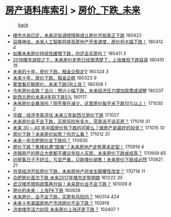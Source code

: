 [房产语料库索引](../../README.md)  > [房价_下跌_未来](房价_下跌_未来.md)
====
> [back](../README.md)

- [楼市大局已定，未来这些调控措施或让房价开始真正下跌](http://jkwz.applinzi.com/ittc/7094074264997331984.html#%E6%A5%BC%E5%B8%82%E5%A4%A7%E5%B1%80%E5%B7%B2%E5%AE%9A%EF%BC%8C%E6%9C%AA%E6%9D%A5%E8%BF%99%E4%BA%9B%E8%B0%83%E6%8E%A7%E6%8E%AA%E6%96%BD%E6%88%96%E8%AE%A9%E6%88%BF%E4%BB%B7%E5%BC%80%E5%A7%8B%E7%9C%9F%E6%AD%A3%E4%B8%8B%E8%B7%8C) 180422  
- [召唤神龙，未来人工智能将提高房地产开发速度，房价将大幅下跌！](http://jkwz.applinzi.com/ittc/7091057123473753099.html#%E5%8F%AC%E5%94%A4%E7%A5%9E%E9%BE%99%EF%BC%8C%E6%9C%AA%E6%9D%A5%E4%BA%BA%E5%B7%A5%E6%99%BA%E8%83%BD%E5%B0%86%E6%8F%90%E9%AB%98%E6%88%BF%E5%9C%B0%E4%BA%A7%E5%BC%80%E5%8F%91%E9%80%9F%E5%BA%A6%EF%BC%8C%E6%88%BF%E4%BB%B7%E5%B0%86%E5%A4%A7%E5%B9%85%E4%B8%8B%E8%B7%8C%EF%BC%81) 180412 *4* 
- [如果未来房价持续性缓慢下跌，你还会买房吗？](http://jkwz.applinzi.com/ittc/7090710510679098375.html#%E5%A6%82%E6%9E%9C%E6%9C%AA%E6%9D%A5%E6%88%BF%E4%BB%B7%E6%8C%81%E7%BB%AD%E6%80%A7%E7%BC%93%E6%85%A2%E4%B8%8B%E8%B7%8C%EF%BC%8C%E4%BD%A0%E8%BF%98%E4%BC%9A%E4%B9%B0%E6%88%BF%E5%90%97%EF%BC%9F) 180411 *3* 
- [2018楼市调控之下，未来房价走势已经很清楚了，上涨难但下跌容易](http://jkwz.applinzi.com/ittc/7090319579794637841.html#2018%E6%A5%BC%E5%B8%82%E8%B0%83%E6%8E%A7%E4%B9%8B%E4%B8%8B%EF%BC%8C%E6%9C%AA%E6%9D%A5%E6%88%BF%E4%BB%B7%E8%B5%B0%E5%8A%BF%E5%B7%B2%E7%BB%8F%E5%BE%88%E6%B8%85%E6%A5%9A%E4%BA%86%EF%BC%8C%E4%B8%8A%E6%B6%A8%E9%9A%BE%E4%BD%86%E4%B8%8B%E8%B7%8C%E5%AE%B9%E6%98%93) 180410 *19* 
- [未来的十年，房价下跌、租金企稳定1!](http://jkwz.applinzi.com/ittc/7084064445829743627.html#%E6%9C%AA%E6%9D%A5%E7%9A%84%E5%8D%81%E5%B9%B4%EF%BC%8C%E6%88%BF%E4%BB%B7%E4%B8%8B%E8%B7%8C%E3%80%81%E7%A7%9F%E9%87%91%E4%BC%81%E7%A8%B3%E5%AE%9A1%21) 180324 *3* 
- [未来十年，房价下跌、租金企稳](http://jkwz.applinzi.com/ittc/7083630711636755462.html#%E6%9C%AA%E6%9D%A5%E5%8D%81%E5%B9%B4%EF%BC%8C%E6%88%BF%E4%BB%B7%E4%B8%8B%E8%B7%8C%E3%80%81%E7%A7%9F%E9%87%91%E4%BC%81%E7%A8%B3) 180323 *9* 
- [雾里看花聊房价，未来下跌OR上涨？](http://jkwz.applinzi.com/ittc/7078169982485939210.html#%E9%9B%BE%E9%87%8C%E7%9C%8B%E8%8A%B1%E8%81%8A%E6%88%BF%E4%BB%B7%EF%BC%8C%E6%9C%AA%E6%9D%A5%E4%B8%8B%E8%B7%8COR%E4%B8%8A%E6%B6%A8%EF%BC%9F) 180308 *1* 
- [今年房价会跌？法兴：预计小幅下跌，未来经济压力增加政策或调整](http://jkwz.applinzi.com/ittc/7067330686354981899.html#%E4%BB%8A%E5%B9%B4%E6%88%BF%E4%BB%B7%E4%BC%9A%E8%B7%8C%EF%BC%9F%E6%B3%95%E5%85%B4%EF%BC%9A%E9%A2%84%E8%AE%A1%E5%B0%8F%E5%B9%85%E4%B8%8B%E8%B7%8C%EF%BC%8C%E6%9C%AA%E6%9D%A5%E7%BB%8F%E6%B5%8E%E5%8E%8B%E5%8A%9B%E5%A2%9E%E5%8A%A0%E6%94%BF%E7%AD%96%E6%88%96%E8%B0%83%E6%95%B4) 180207  
- [新西兰房价未来4年将下跌5%](http://jkwz.applinzi.com/ittc/7059502415013741578.html#%E6%96%B0%E8%A5%BF%E5%85%B0%E6%88%BF%E4%BB%B7%E6%9C%AA%E6%9D%A54%E5%B9%B4%E5%B0%86%E4%B8%8B%E8%B7%8C5%25) 180117  
- [未来房价会暴涨吗？网签量在减少，这里房价每平米下跌10%以上！](http://jkwz.applinzi.com/ittc/7030250737743954961.html#%E6%9C%AA%E6%9D%A5%E6%88%BF%E4%BB%B7%E4%BC%9A%E6%9A%B4%E6%B6%A8%E5%90%97%EF%BC%9F%E7%BD%91%E7%AD%BE%E9%87%8F%E5%9C%A8%E5%87%8F%E5%B0%91%EF%BC%8C%E8%BF%99%E9%87%8C%E6%88%BF%E4%BB%B7%E6%AF%8F%E5%B9%B3%E7%B1%B3%E4%B8%8B%E8%B7%8C10%25%E4%BB%A5%E4%B8%8A%EF%BC%81) 171030 *2* 
- [华媒：经济专家评估 未来三年新西兰房价下跌](http://jkwz.applinzi.com/ittc/7029123266474673169.html#%E5%8D%8E%E5%AA%92%EF%BC%9A%E7%BB%8F%E6%B5%8E%E4%B8%93%E5%AE%B6%E8%AF%84%E4%BC%B0+%E6%9C%AA%E6%9D%A5%E4%B8%89%E5%B9%B4%E6%96%B0%E8%A5%BF%E5%85%B0%E6%88%BF%E4%BB%B7%E4%B8%8B%E8%B7%8C) 171027  
- [未来房价会不会下跌，买房风险有多大，究竟该不该买房？](http://jkwz.applinzi.com/ittc/7025773608511734800.html#%E6%9C%AA%E6%9D%A5%E6%88%BF%E4%BB%B7%E4%BC%9A%E4%B8%8D%E4%BC%9A%E4%B8%8B%E8%B7%8C%EF%BC%8C%E4%B9%B0%E6%88%BF%E9%A3%8E%E9%99%A9%E6%9C%89%E5%A4%9A%E5%A4%A7%EF%BC%8C%E7%A9%B6%E7%AB%9F%E8%AF%A5%E4%B8%8D%E8%AF%A5%E4%B9%B0%E6%88%BF%EF%BC%9F) 171019 *31* 
- [未来 30 ~ 40 年中国房价有下跌的可能么？做房产是最好的投资？](http://jkwz.applinzi.com/ittc/7024738610681742353.html#%E6%9C%AA%E6%9D%A5+30+%7E+40+%E5%B9%B4%E4%B8%AD%E5%9B%BD%E6%88%BF%E4%BB%B7%E6%9C%89%E4%B8%8B%E8%B7%8C%E7%9A%84%E5%8F%AF%E8%83%BD%E4%B9%88%EF%BC%9F%E5%81%9A%E6%88%BF%E4%BA%A7%E6%98%AF%E6%9C%80%E5%A5%BD%E7%9A%84%E6%8A%95%E8%B5%84%EF%BC%9F) 171015 *10* 
- [房价下跌？未来房价如葱？你怎么看？](http://jkwz.applinzi.com/ittc/7023665944067572752.html#%E6%88%BF%E4%BB%B7%E4%B8%8B%E8%B7%8C%EF%BC%9F%E6%9C%AA%E6%9D%A5%E6%88%BF%E4%BB%B7%E5%A6%82%E8%91%B1%EF%BC%9F%E4%BD%A0%E6%80%8E%E4%B9%88%E7%9C%8B%EF%BC%9F) 171012 *31* 
- [未来一年合肥房价会下跌吗？](http://jkwz.applinzi.com/ittc/7019050428824814609.html#%E6%9C%AA%E6%9D%A5%E4%B8%80%E5%B9%B4%E5%90%88%E8%82%A5%E6%88%BF%E4%BB%B7%E4%BC%9A%E4%B8%8B%E8%B7%8C%E5%90%97%EF%BC%9F) 170930  
- [房价下跌？售楼处遭“围堵”？未来房地产走势基本定型！](http://jkwz.applinzi.com/ittc/7014949091275179024.html#%E6%88%BF%E4%BB%B7%E4%B8%8B%E8%B7%8C%EF%BC%9F%E5%94%AE%E6%A5%BC%E5%A4%84%E9%81%AD%E2%80%9C%E5%9B%B4%E5%A0%B5%E2%80%9D%EF%BC%9F%E6%9C%AA%E6%9D%A5%E6%88%BF%E5%9C%B0%E4%BA%A7%E8%B5%B0%E5%8A%BF%E5%9F%BA%E6%9C%AC%E5%AE%9A%E5%9E%8B%EF%BC%81) 170919 *4* 
- [连搞房产的房企大佬都不建议年轻人买房，未来房价下跌或成真？](http://jkwz.applinzi.com/ittc/7011233624383554576.html#%E8%BF%9E%E6%90%9E%E6%88%BF%E4%BA%A7%E7%9A%84%E6%88%BF%E4%BC%81%E5%A4%A7%E4%BD%AC%E9%83%BD%E4%B8%8D%E5%BB%BA%E8%AE%AE%E5%B9%B4%E8%BD%BB%E4%BA%BA%E4%B9%B0%E6%88%BF%EF%BC%8C%E6%9C%AA%E6%9D%A5%E6%88%BF%E4%BB%B7%E4%B8%8B%E8%B7%8C%E6%88%96%E6%88%90%E7%9C%9F%EF%BC%9F) 170909 *65* 
- [炒房客日子不好过，亏空严重，只能降价销售！未来房价下跌成必然](http://jkwz.applinzi.com/ittc/7004208609377125392.html#%E7%82%92%E6%88%BF%E5%AE%A2%E6%97%A5%E5%AD%90%E4%B8%8D%E5%A5%BD%E8%BF%87%EF%BC%8C%E4%BA%8F%E7%A9%BA%E4%B8%A5%E9%87%8D%EF%BC%8C%E5%8F%AA%E8%83%BD%E9%99%8D%E4%BB%B7%E9%94%80%E5%94%AE%EF%BC%81%E6%9C%AA%E6%9D%A5%E6%88%BF%E4%BB%B7%E4%B8%8B%E8%B7%8C%E6%88%90%E5%BF%85%E7%84%B6) 170821 *21* 
- [共享经济开启房价下跌，未来房地产将发生颠覆性改变？](http://jkwz.applinzi.com/ittc/6991574999054681104.html#%E5%85%B1%E4%BA%AB%E7%BB%8F%E6%B5%8E%E5%BC%80%E5%90%AF%E6%88%BF%E4%BB%B7%E4%B8%8B%E8%B7%8C%EF%BC%8C%E6%9C%AA%E6%9D%A5%E6%88%BF%E5%9C%B0%E4%BA%A7%E5%B0%86%E5%8F%91%E7%94%9F%E9%A2%A0%E8%A6%86%E6%80%A7%E6%94%B9%E5%8F%98%EF%BC%9F) 170718 *11* 
- [合肥房价首次下跌 未来2017年楼市走势明朗](http://jkwz.applinzi.com/ittc/6914459357923509253.html#%E5%90%88%E8%82%A5%E6%88%BF%E4%BB%B7%E9%A6%96%E6%AC%A1%E4%B8%8B%E8%B7%8C+%E6%9C%AA%E6%9D%A52017%E5%B9%B4%E6%A5%BC%E5%B8%82%E8%B5%B0%E5%8A%BF%E6%98%8E%E6%9C%97) 161222 *35* 
- [武汉楼市限购政策再升级！未来房价会不会下跌？](http://jkwz.applinzi.com/ittc/6886895900835709956.html#%E6%AD%A6%E6%B1%89%E6%A5%BC%E5%B8%82%E9%99%90%E8%B4%AD%E6%94%BF%E7%AD%96%E5%86%8D%E5%8D%87%E7%BA%A7%EF%BC%81%E6%9C%AA%E6%9D%A5%E6%88%BF%E4%BB%B7%E4%BC%9A%E4%B8%8D%E4%BC%9A%E4%B8%8B%E8%B7%8C%EF%BC%9F) 161009 *8* 
- [房价的未来：上涨PK下跌](http://jkwz.applinzi.com/ittc/6882982764877448197.html#%E6%88%BF%E4%BB%B7%E7%9A%84%E6%9C%AA%E6%9D%A5%EF%BC%9A%E4%B8%8A%E6%B6%A8PK%E4%B8%8B%E8%B7%8C) 160928  
- [未来房价，会不会下跌，买房有风险吗？](http://jkwz.applinzi.com/ittc/6809497552047047684.html#%E6%9C%AA%E6%9D%A5%E6%88%BF%E4%BB%B7%EF%BC%8C%E4%BC%9A%E4%B8%8D%E4%BC%9A%E4%B8%8B%E8%B7%8C%EF%BC%8C%E4%B9%B0%E6%88%BF%E6%9C%89%E9%A3%8E%E9%99%A9%E5%90%97%EF%BC%9F) 160314 *424* 
- [未来十年美国房地产市场房价不会下跌？](http://jkwz.applinzi.com/ittc/6743479219340772357.html#%E6%9C%AA%E6%9D%A5%E5%8D%81%E5%B9%B4%E7%BE%8E%E5%9B%BD%E6%88%BF%E5%9C%B0%E4%BA%A7%E5%B8%82%E5%9C%BA%E6%88%BF%E4%BB%B7%E4%B8%8D%E4%BC%9A%E4%B8%8B%E8%B7%8C%EF%BC%9F) 150918  
- [济南楼市活力初现 未来房价上涨还是下跌？](http://jkwz.applinzi.com/ittc/547650611403128191.html#%E6%B5%8E%E5%8D%97%E6%A5%BC%E5%B8%82%E6%B4%BB%E5%8A%9B%E5%88%9D%E7%8E%B0+%E6%9C%AA%E6%9D%A5%E6%88%BF%E4%BB%B7%E4%B8%8A%E6%B6%A8%E8%BF%98%E6%98%AF%E4%B8%8B%E8%B7%8C%EF%BC%9F) 150407 *1* 
